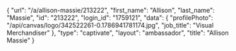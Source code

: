 {
    "url": "\/a\/allison-massie\/213222",
    "first_name": "Allison",
    "last_name": "Massie",
    "id": "213222",
    "login_id": "1759121",
    "data": {
        "profilePhoto": "\/api\/canvas\/logo\/342522261-0.1786941781174.jpg",
        "job_title": "Visual Merchandiser"
    },
    "type": "captivate",
    "layout": "ambassador",
    "title": "Allison Massie"
}